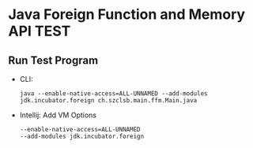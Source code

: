 # Java Foreign Function and Memory API TEST

## Run Test Program

* CLI:
  ```
  java --enable-native-access=ALL-UNNAMED --add-modules jdk.incubator.foreign ch.szclsb.main.ffm.Main.java
  ```
* Intellij: Add VM Options
  ```
  --enable-native-access=ALL-UNNAMED
  --add-modules jdk.incubator.foreign
  ```
